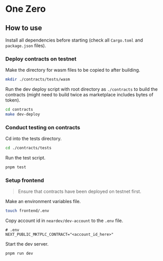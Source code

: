# One Zero

## How to use

Install all dependencies before starting (check all `Cargo.toml` and `package.json` files).

### Deploy contracts on testnet

Make the directory for wasm files to be copied to after building.

```sh
mkdir ./contracts/tests/wasm
```

Run the dev deploy script with root directory as `./contracts` to build the contracts (might need to build twice as marketplace includes bytes of token).

```sh
cd contracts
make dev-deploy
```

### Conduct testing on contracts

Cd into the tests directory.

```sh
cd ./contracts/tests
```

Run the test script.

```sh
pnpm test
```

### Setup frontend

> Ensure that contracts have been deployed on testnet first.

Make an environment variables file.

```sh
touch frontend/.env
```

Copy account id in `neardev/dev-account` to the `.env` file.

```text
# .env
NEXT_PUBLIC_MKTPLC_CONTRACT="<account_id_here>"
```

Start the dev server.

```sh
pnpm run dev
```
